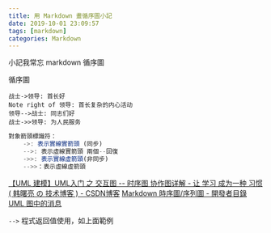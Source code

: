 ```yaml
---
title: 用 Markdown 畫循序圖小記
date: 2019-10-01 23:09:57
tags: [markdown]
categories: Markdown
---
```


小記我常忘 markdown 循序圖

<!--more-->

循序圖

```sequence
战士->领导: 首长好
Note right of 领导: 首长复杂的内心活动
领导-->战士: 同志们好
战士->>领导: 为人民服务
```

```js
對象箭頭標識符：
    ->: 表示實線實箭頭 (同步)
    -->: 表示虛線實箭頭 兩個--回復
    ->>: 表示實線虛箭頭(非同步)
    -->>：表示虛線虛箭頭
```

[【UML 建模】UML入门 之 交互图 -- 时序图 协作图详解 - 让 学习 成为一种 习惯 ( 韩曙亮 の 技术博客 ) - CSDN博客](https://blog.csdn.net/shulianghan/article/details/17927131)
[Markdown 時序圖/序列圖 - 開發者目錄](https://www.rdtoc.com/tutorial/markdown-js-sequence-tutorial.html)
[UML 图中的消息](https://www.ibm.com/support/knowledgecenter/zh/SS4JE2_7.5.5/com.ibm.xtools.sequence.doc/topics/cmsg_v.html)

`-->` 程式返回值使用，如上面範例

